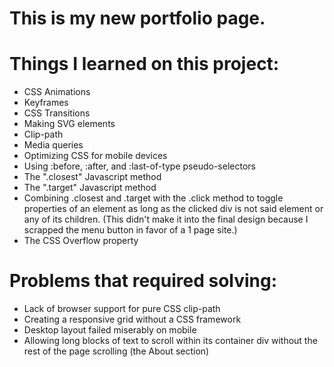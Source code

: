 # This is my new portfolio page. 

# Things I learned on this project:
 - CSS Animations
 - Keyframes
 - CSS Transitions
 - Making SVG elements
 - Clip-path
 - Media queries
 - Optimizing CSS for mobile devices
 - Using :before, :after, and :last-of-type pseudo-selectors
 - The ".closest" Javascript method
 - The ".target" Javascript method
 - Combining .closest and .target with the .click method to toggle properties of an element as long as the 
  clicked div is not said element or any of its children. (This didn't make it into the final design 
  because I scrapped the menu button in favor of a 1 page site.)
 - The CSS Overflow property

# Problems that required solving:
 - Lack of browser support for pure CSS clip-path
 - Creating a responsive grid without a CSS framework
 - Desktop layout failed miserably on mobile
 - Allowing long blocks of text to scroll within its container div without the rest of the page scrolling (the About section)

